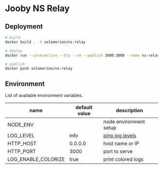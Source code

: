 # Jooby NS Relay


## Deployment

```sh
# build
docker build . -t solomorion/ns-relay

# deploy
docker run --interactive --tty --rm --publish 3000:3000 --name ns-relay solomorion/ns-relay

# publish
docker push solomorion/ns-relay
```


## Environment

List of available environment variables.

| name                | default value | description                                                                                               |
| ------------------- | ------------- | --------------------------------------------------------------------------------------------------------- |
| NODE_ENV            |               | node environment setup                                                                                    |
| LOG_LEVEL           | info          | [pino log levels](https://github.com/pinojs/pino/blob/master/docs/api.md#loggerlevel-string-gettersetter) |
| HTTP_HOST           | 0.0.0.0       | host name or IP                                                                                           |
| HTTP_PORT           | 3000          | port to serve                                                                                             |
| LOG_ENABLE_COLORIZE | true          | print colored logs                                                                                        |
